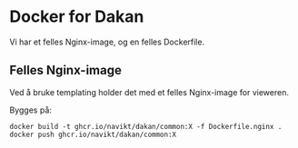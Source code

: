 # Docker for Dakan

Vi har et felles Nginx-image, og en felles Dockerfile.

## Felles Nginx-image

Ved å bruke templating holder det med et felles Nginx-image for vieweren.

Bygges på:
```
docker build -t ghcr.io/navikt/dakan/common:X -f Dockerfile.nginx .
docker push ghcr.io/navikt/dakan/common:X
```
